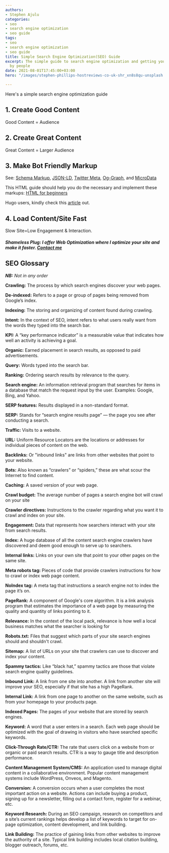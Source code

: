 ```yaml
---
authors:
- Stephen Ajulu
categories:
- seo
- search engine optimization
- seo guide
tags:
- seo
- search engine optimization
- seo guide
title: Simple Search Engine Optimization(SEO) Guide
excerpt: The simple guide to search engine optimization and getting your page seen
  by people
date: 2021-08-01T17:45:00+03:00
hero: "/images/stephen-phillips-hostreviews-co-uk-shr_xn8s8qu-unsplash.jpg"

---
```

Here's a simple search engine optimization guide

## 1. Create Good Content

Good Content = Audience

## 2. Create Great Content

Great Content = Larger Audience

## 3. Make Bot Friendly Markup

See: [Schema Markup](https://schema.org/docs/schemas.html), [JSON-LD](https://json-ld.org/), [Twitter Meta](https://developer.twitter.com/en/docs/twitter-for-websites/cards/overview/markup), [Og-Graph](https://ogp.me/), and [MicroData](https://www.w3.org/TR/microdata/)

This HTML guide should help you do the necessary and implement these markups: [HTML for beginners](https://www.websiteplanet.com/blog/html-guide-beginners/)

Hugo users, kindly check this [article](https://stephenajulu.com/blog/how-to-add-schema-json-ld-to-your-hugo-blog-site) out.

## 4. Load Content/Site Fast

Slow Site=Low Engagement & Interaction.

##### **Shameless Plug**: I offer Web Optimization where I optimize your site and make it faster. [**Contact me**](mailto:alunje73@gmail.com?subject=Web%20Optimization&body=Site%3A%0D%0AHost%3A%0D%0APlatform%2FProgramming%20Language%3A%0D%0ABody%3A)

## **SEO Glossary**

**_NB:_** _Not in any order_

**Crawling:** The process by which search engines discover your web pages.

**De-indexed:** Refers to a page or group of pages being removed from Google’s index.

**Indexing:** The storing and organizing of content found during crawling.

**Intent:** In the context of SEO, intent refers to what users really want from the words they typed into the search bar.

**KPI:** A “key performance indicator” is a measurable value that indicates how well an activity is achieving a goal.

**Organic:** Earned placement in search results, as opposed to paid advertisements.

**Query:** Words typed into the search bar.

**Ranking:** Ordering search results by relevance to the query.

**Search engine:** An information retrieval program that searches for items in a database that match the request input by the user. Examples: Google, Bing, and Yahoo.

**SERP features:** Results displayed in a non-standard format.

**SERP:** Stands for “search engine results page” — the page you see after conducting a search.

**Traffic:** Visits to a website.

**URL:** Uniform Resource Locators are the locations or addresses for individual pieces of content on the web.

**Backlinks:** Or "inbound links" are links from other websites that point to your website.

**Bots:** Also known as “crawlers” or “spiders,” these are what scour the Internet to find content.

**Caching:** A saved version of your web page.

**Crawl budget:** The average number of pages a search engine bot will crawl on your site

**Crawler directives:** Instructions to the crawler regarding what you want it to crawl and index on your site.

**Engagement:** Data that represents how searchers interact with your site from search results.

**Index:** A huge database of all the content search engine crawlers have discovered and deem good enough to serve up to searchers.

**Internal links:** Links on your own site that point to your other pages on the same site.

**Meta robots tag:** Pieces of code that provide crawlers instructions for how to crawl or index web page content.

**NoIndex tag:** A meta tag that instructions a search engine not to index the page it’s on.

**PageRank:** A component of Google's core algorithm. It is a link analysis program that estimates the importance of a web page by measuring the quality and quantity of links pointing to it.

**Relevance:** In the context of the local pack, relevance is how well a local business matches what the searcher is looking for

**Robots.txt:** Files that suggest which parts of your site search engines should and shouldn't crawl.

**Sitemap:** A list of URLs on your site that crawlers can use to discover and index your content.

**Spammy tactics:** Like “black hat,” spammy tactics are those that violate search engine quality guidelines.

**Inbound Link:** A link from one site into another. A link from another site will improve your SEO, especially if that site has a high PageRank.

**Internal Link:** A link from one page to another on the same website, such as from your homepage to your products page.

**Indexed Pages:** The pages of your website that are stored by search engines.

**Keyword:** A word that a user enters in a search. Each web page should be optimized with the goal of drawing in visitors who have searched specific keywords.

**Click-Through Rate/CTR:** The rate that users click on a website from or organic or paid search results. CTR is a way to gauge title and description performance.

**Content Management System/CMS:** An application used to manage digital content in a collaborative environment. Popular content management systems include WordPress, Onveos, and Magento.

**Conversion:** A conversion occurs when a user completes the most important action on a website. Actions can include buying a product, signing up for a newsletter, filling out a contact form, register for a webinar, etc.

**Keyword Research:** During an SEO campaign, research on competitors and a site’s current rankings helps develop a list of keywords to target for on-page optimization, content development, and link building.

**Link Building:** The practice of gaining links from other websites to improve the authority of a site. Typical link building includes local citation building, blogger outreach, forums, etc.
